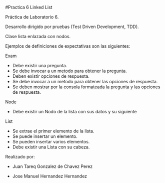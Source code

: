 #Practica 6 Linked List

Práctica de Laboratorio 6.

Desarrollo dirigido por pruebas (Test Driven Development, TDD).

Clase lista enlazada con nodos.

Ejemplos de definiciones de expectativas son las siguientes:
	
Exam

* Debe existir una pregunta.
* Se debe invocar a un metodo para obtener la pregunta.
* Deben existir opciones de respuesta.
* Se debe invocar a un metodo para obtener las opciones de respuesta.
* Se deben mostrar por la consola formateada la pregunta y las opciones de respuesta.


Node
* Debe existir un Nodo de la lista con sus datos y su siguiente

List
* Se extrae el primer elemento de la lista.
* Se puede insertar un elemento.
* Se pueden insertar varios elementos.
* Debe existir una Lista con su cabeza.

Realizado por:

* Juan Tareq Gonzalez de Chavez Perez

* Jose Manuel Hernandez Hernandez
